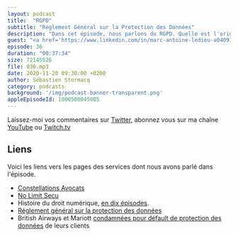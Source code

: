 ```yaml
---
layout: podcast
title:  "RGPD"
subtitle: "Réglement Général sur la Protection des Données"
description: "Dans cet épisode, nous parlons du RGPD. Quelle est l'origine de ce règlement européen? A qui s'applique-t-il et pour protéger quel type de données? Quelles sont les obligations qui m'incombent si je suis éditeur ou hébergeur d'une application ou d'un site web ? Nous répondons à ces questions et d'autres encore."
guest: "<a href='https://www.linkedin.com/in/marc-antoine-ledieu-a040917/'>Marc-Antoine Ledieu</a>, Avocat Associé et RSSI, constellation.law"
episode: 36
duration: "00:37:34"
size: 72145526 
file: 036.mp3  
date: 2020-11-20 09:30:00 +0200
author: Sébastien Stormacq
category: podcasts
background: '/img/podcast-banner-transparent.png'
appleEpisodeId: 1000500045005
---
```


Laissez-moi vos commentaires sur [Twitter](https://twitter.com/sebsto), abonnez vous sur ma chaîne [YouTube](https://www.youtube.com/sebsto) ou [Twitch.tv](https://www.twitch.tv/sebAWS)

## Liens

Voici les liens vers les pages des services dont nous avons parlé dans l'épisode.

- [Constellations Avocats](https://constellation-avocats.fr) 
- [No Limit Secu](https://www.nolimitsecu.fr)
- Histoire du droit numérique, [en dix épisodes](https://www.nolimitsecu.fr/category/histoire-du-droit-du-numerique/).
- [Réglement général sur la protection des données](https://www.cnil.fr/fr/reglement-europeen-protection-donnees)
- British Airways et Mariott [condamnées pour défault de protection des données](https://www.lemonde.fr/pixels/article/2020/11/02/british-airways-et-marriott-ecopent-de-lourdes-amendes-pour-des-donnees-personnelles-mal-securisees_6058212_4408996.html) de leurs clients